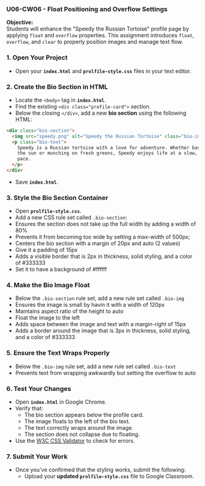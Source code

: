 ### **U06-CW06 - Float Positioning and Overflow Settings**

**Objective:**  
Students will enhance the "Speedy the Russian Tortoise" profile page by applying `float` and `overflow` properties. This assignment introduces `float`, `overflow`, and `clear` to properly position images and manage text flow.

### **1. Open Your Project**

- Open your **`index.html`** and **`prolfile-style.css`** files in your text editor.

### **2. Create the Bio Section in HTML**

- Locate the `<body>` tag in **`index.html`**.
- Find the existing `<div class="profile-card">` section.
- Below the closing `</div>`, add a new **bio section** using the following HTML:

```html
<div class="bio-section">
  <img src="speedy.png" alt="Speedy the Russian Tortoise" class="bio-img" />
  <p class="bio-text">
    Speedy is a Russian tortoise with a love for adventure. Whether basking in
    the sun or munching on fresh greens, Speedy enjoys life at a slow, steady
    pace.
  </p>
</div>
```

- Save **`index.html`**.

### **3. Style the Bio Section Container**

- Open **`prolfile-style.css`**.
- Add a new CSS rule set called `.bio-section`:
- Ensures the section does not take up the full width by adding a width of 80%
- Prevents it from becoming too wide by setting a max-width of 500px;
- Centers the bio section with a margin of 20px and auto (2 values)
- Give it a padding of 15px
- Adds a visible border that is 2px in thickness, solid styling, and a color of #333333
- Set it to have a background of #ffffff

### **4. Make the Bio Image Float**

- Below the `.bio-section` rule set, add a new rule set called `.bio-img`
- Ensures the image is small by havin it with a width of 120px
- Maintains aspect ratio of the height to auto
- Float the image to the left
- Adds space between the image and text with a margin-right of 15px
- Adds a border around the image that is 3px in thickness, solid styling, and a color of #333333

### **5. Ensure the Text Wraps Properly**

- Below the `.bio-img` rule set, add a new rule set called `.bio-text`
- Prevents text from wrapping awkwardly but setting the overflow to auto

### **6. Test Your Changes**

- Open **`index.html`** in Google Chrome.
- Verify that:
  - The bio section appears below the profile card.
  - The image floats to the left of the bio text.
  - The text correctly wraps around the image.
  - The section does not collapse due to floating.
- Use the [W3C CSS Validator](https://jigsaw.w3.org/css-validator/) to check for errors.

### **7. Submit Your Work**

- Once you've confirmed that the styling works, submit the following:
  - Upload your **updated `prolfile-style.css`** file to Google Classroom.
